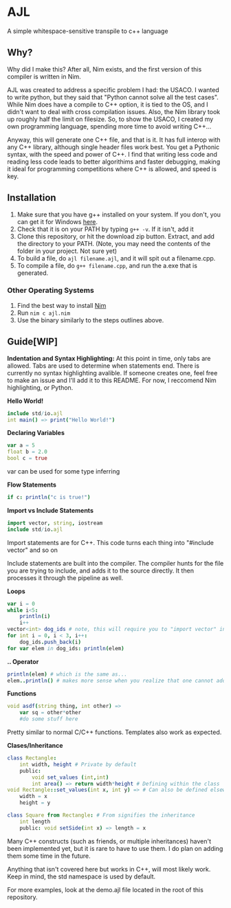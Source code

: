 # AJL

A simple whitespace-sensitive transpile to c++ language
## Why?
Why did I make this? After all, Nim exists, and the first version of this compiler is written in Nim. 

AJL was created to address a specific problem I had: the USACO. I wanted to write python, but they said that "Python cannot solve all the test cases".
While Nim does have a compile to C++ option, it is tied to the OS, and I didn't want to deal with cross compilation issues. Also, the Nim library took up roughly half the 
limit on filesize.
So, to show the USACO, I created my own programming language, spending more time to avoid writing C++...

Anyway, this will generate one C++ file, and that is it. It has full interop with any C++ library, although single header files work best. You get a Pythonic syntax, with the speed and 
power of C++. I find that writing less code and reading less code leads to better algorithims and faster debugging, making it ideal for programming competitions where 
C++ is allowed, and speed is key.

## Installation
1. Make sure that you have g++ installed on your system. If you don't, you can get it for Windows [here](http://www1.cmc.edu/pages/faculty/alee/g++/g++.html).
2. Check that it is on your PATH by typing `g++ -v`. If it isn't, add it
3. Clone this repository, or hit the download zip button. Extract, and add the directory to your PATH. (Note, you may need the contents of the folder in your project. Not sure yet)
4. To build a file, do `ajl filename.ajl`, and it will spit out a filename.cpp. 
5. To compile a file, do `g++ filename.cpp`, and run the a.exe that is generated.

### Other Operating Systems
1. Find the best way to install [Nim](https://nim-lang.org/)
2. Run `nim c ajl.nim`
3. Use the binary similarly to the steps outlines above.

## Guide[WIP]
**Indentation and Syntax Highlighting:**
At this point in time, only tabs are allowed. Tabs are used to determine when statements end.
There is currently no syntax highlighting avalible. If someone creates one, feel free to make an issue and I'll add it to this README.
For now, I reccomend Nim highlighting, or Python.

**Hello World!**
```Nim
include std/io.ajl
int main() => print("Hello World!")
```

**Declaring Variables**
```Nim
var a = 5
float b = 2.0
bool c = true
```
var can be used for some type inferring

**Flow Statements**
```Nim
if c: println("c is true!")
```

**Import vs Include Statements**
```Nim
import vector, string, iostream
include std/io.ajl
```
Import statements are for C++. This code turns each thing into "#include vector" and so on

Include statements are built into the compiler. The compiler hunts for the file you are trying to include, and adds it to the source directly. It then processes it through the
pipeline as well.

**Loops**
```Nim
var i = 0
while i<5:
	println(i)
	i++
vector<int> dog_ids # note, this will require you to "import vector" in your file
for int i = 0, i < 3, i++: 
	dog_ids.push_back(i)
for var elem in dog_ids: println(elem)
```

**.. Operator**
```Nim
println(elem) # which is the same as...
elem..println() # makes more sense when you realize that one cannot add methods to STL code in C++
```

**Functions**
```Nim
void asdf(string thing, int other) =>
	var sq = other*other
	#do some stuff here
```
Pretty similar to normal C/C++ functions. Templates also work as expected.

**Clases/Inheritance**
```Nim
class Rectangle:
	int width, height # Private by default
	public:
		void set_values (int,int)
		int area() => return width*height # Defining within the class
void Rectangle::set_values(int x, int y) => # Can also be defined elsewhere
	width = x
	height = y

class Square from Rectangle: # From signifies the inheritance
	int length
	public: void setSide(int x) => length = x
```
Many C++ constructs (such as friends, or multiple inheritances) haven't been implemented yet, but it is rare to have to use them.
I do plan on adding them some time in the future.

Anything that isn't covered here but works in C++, will most likely work. Keep in mind, the std namespace is used by default.

For more examples, look at the demo.ajl file located in the root of this repository.